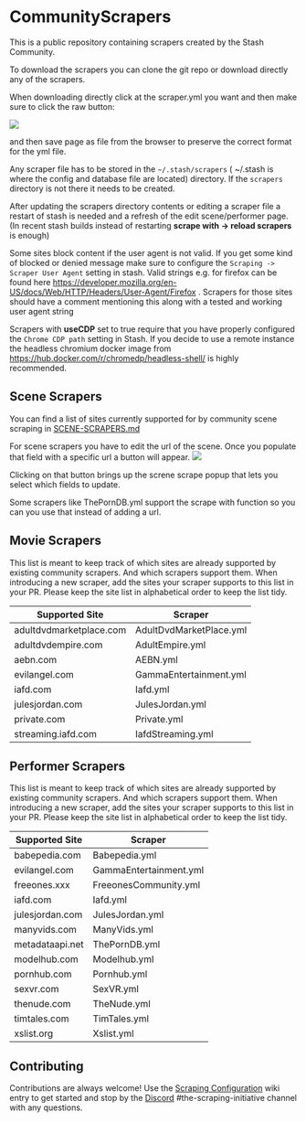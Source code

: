 # CommunityScrapers
This is a public repository containing scrapers created by the Stash Community.

To download the scrapers you can clone the git repo or download directly any of the scrapers.

When downloading directly click at the scraper.yml you want and then make sure to click the raw button:

![](https://user-images.githubusercontent.com/1358708/82524777-cd4cfe80-9afd-11ea-808d-5ea7bf26704f.jpg)

and then save page as file from the browser to preserve the correct format for the yml file.

Any scraper file has to be stored in the `~/.stash/scrapers` ( ~/.stash is where the config and database file are located) directory. If the `scrapers` directory is not there it needs to be created.

After updating the scrapers directory contents or editing a scraper file a restart of stash is needed and a refresh of the edit scene/performer page.(In recent stash builds instead of restarting __scrape with -> reload scrapers__ is enough)

Some sites block content if the user agent is not valid. If you get some kind of blocked or denied message make sure to configure the `Scraping ->
Scraper User Agent` setting in stash. Valid strings e.g. for firefox can be found here https://developer.mozilla.org/en-US/docs/Web/HTTP/Headers/User-Agent/Firefox . Scrapers for those sites should have a comment mentioning this along with a tested and working user agent string

Scrapers with **useCDP** set to true require that you have properly configured the `Chrome CDP path` setting in Stash. If you decide to use a remote instance the headless chromium docker image from https://hub.docker.com/r/chromedp/headless-shell/ is highly recommended.

## Scene Scrapers
You can find a list of sites currently supported for by community scene scraping in [SCENE-SCRAPERS.md](https://github.com/stashapp/CommunityScrapers/blob/master/SCENE-SCRAPABLE.md)

For scene scrapers you have to edit the url of the scene. Once you populate that field with a specific url a button will appear.
![](https://user-images.githubusercontent.com/48220860/85202637-698e3f00-b310-11ea-9c06-b2cfe931474a.png)

Clicking on that button brings up the screne scrape popup that lets you select which fields to update.


Some scrapers like ThePornDB.yml support the scrape with function so you can you use that instead of adding a url.


## Movie Scrapers
This list is meant to keep track of which sites are already supported by existing community scrapers. And which scrapers support them. When introducing a new scraper, add the sites your scraper supports to this list in your PR. Please keep the site list in alphabetical order to keep the list tidy.

Supported Site|Scraper
------------- | -------------
adultdvdmarketplace.com|AdultDvdMarketPlace.yml
adultdvdempire.com|AdultEmpire.yml
aebn.com|AEBN.yml
evilangel.com|GammaEntertainment.yml
iafd.com|Iafd.yml
julesjordan.com|JulesJordan.yml
private.com|Private.yml
streaming.iafd.com|IafdStreaming.yml

## Performer Scrapers
This list is meant to keep track of which sites are already supported by existing community scrapers. And which scrapers support them. When introducing a new scraper, add the sites your scraper supports to this list in your PR. Please keep the site list in alphabetical order to keep the list tidy.

Supported Site|Scraper
------------- | -------------
babepedia.com|Babepedia.yml
evilangel.com|GammaEntertainment.yml
freeones.xxx|FreeonesCommunity.yml
iafd.com|Iafd.yml
julesjordan.com|JulesJordan.yml
manyvids.com|ManyVids.yml
metadataapi.net|ThePornDB.yml
modelhub.com|Modelhub.yml
pornhub.com|Pornhub.yml
sexvr.com|SexVR.yml
thenude.com|TheNude.yml
timtales.com|TimTales.yml
xslist.org|Xslist.yml

## Contributing
Contributions are always welcome! Use the [Scraping Configuration](https://github.com/stashapp/stash/wiki/Scraping-configuration) wiki entry to get started and stop by the [Discord](https://discord.gg/2TsNFKt) #the-scraping-initiative channel with any questions.
